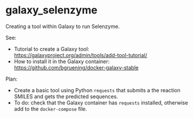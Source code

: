 # galaxy_selenzyme

Creating a tool within Galaxy to run Selenzyme.

See:

* Tutorial to create a Galaxy tool: https://galaxyproject.org/admin/tools/add-tool-tutorial/
* How to install it in the Galaxy container: https://github.com/bgruening/docker-galaxy-stable

Plan:
* Create a basic tool using Python `requests` that submits a the reaction SMILES and gets the predicted sequences.
* To do: check that the Galaxy container has `requests` installed, otherwise add to the `docker-compose` file.